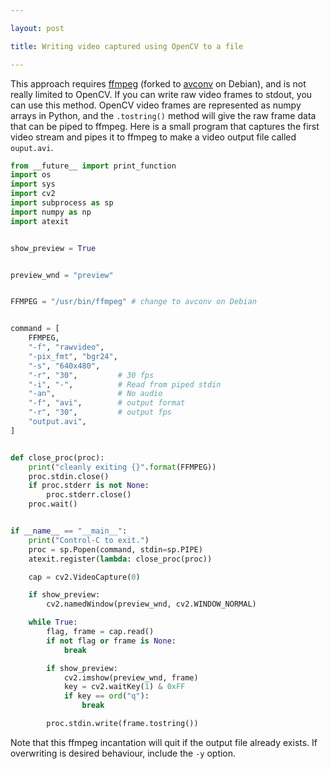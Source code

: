 ```yaml
---

layout: post

title: Writing video captured using OpenCV to a file

---
```

This approach requires [ffmpeg][1] (forked to [avconv][2] on Debian), and is not
really limited to OpenCV. If you can write raw video frames to stdout, you can
use this method. OpenCV video frames are represented as numpy arrays in Python,
and the `.tostring()` method will give the raw frame data that can be piped to
ffmpeg. Here is a small program that captures the first video stream and pipes
it to ffmpeg to make a video output file called `ouput.avi`.

```python
from __future__ import print_function
import os
import sys
import cv2
import subprocess as sp
import numpy as np
import atexit


show_preview = True


preview_wnd = "preview"


FFMPEG = "/usr/bin/ffmpeg" # change to avconv on Debian


command = [
    FFMPEG,
    "-f", "rawvideo",
    "-pix_fmt", "bgr24",
    "-s", "640x480", 
    "-r", "30",         # 30 fps
    "-i", "-",          # Read from piped stdin
    "-an",              # No audio
    "-f", "avi",        # output format
    "-r", "30",         # output fps
    "output.avi",
]


def close_proc(proc):
    print("cleanly exiting {}".format(FFMPEG))
    proc.stdin.close()
    if proc.stderr is not None:
        proc.stderr.close()
    proc.wait()


if __name__ == "__main__":
    print("Control-C to exit.")
    proc = sp.Popen(command, stdin=sp.PIPE)
    atexit.register(lambda: close_proc(proc))

    cap = cv2.VideoCapture(0)

    if show_preview:
        cv2.namedWindow(preview_wnd, cv2.WINDOW_NORMAL)

    while True:
        flag, frame = cap.read()
        if not flag or frame is None:
            break

        if show_preview:
            cv2.imshow(preview_wnd, frame)
            key = cv2.waitKey(1) & 0xFF
            if key == ord("q"):
                break

        proc.stdin.write(frame.tostring())
```

Note that this ffmpeg incantation will quit if the output file already exists.
If overwriting is desired behaviour, include the `-y` option.


[1]:https://www.ffmpeg.org/
[2]:https://libav.org/avconv.html
